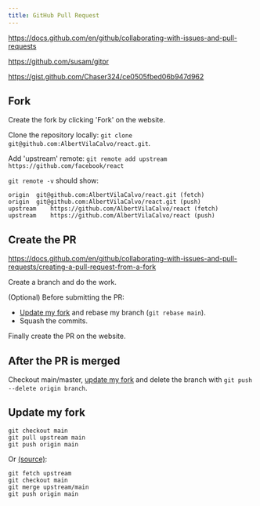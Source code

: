```yaml
---
title: GitHub Pull Request
---
```


https://docs.github.com/en/github/collaborating-with-issues-and-pull-requests

https://github.com/susam/gitpr

https://gist.github.com/Chaser324/ce0505fbed06b947d962


## Fork

Create the fork by clicking 'Fork' on the website.

Clone the repository locally: `git clone git@github.com:AlbertVilaCalvo/react.git`.

Add 'upstream' remote: `git remote add upstream https://github.com/facebook/react`

`git remote -v` should show:

```
origin	git@github.com:AlbertVilaCalvo/react.git (fetch)
origin	git@github.com:AlbertVilaCalvo/react.git (push)
upstream	https://github.com/AlbertVilaCalvo/react (fetch)
upstream	https://github.com/AlbertVilaCalvo/react (push)
```


## Create the PR

https://docs.github.com/en/github/collaborating-with-issues-and-pull-requests/creating-a-pull-request-from-a-fork

Create a branch and do the work.

(Optional) Before submitting the PR:
- [Update my fork](#update-my-fork) and rebase my branch (`git rebase main`).
- Squash the commits.

Finally create the PR on the website.


## After the PR is merged

Checkout main/master, [update my fork](#update-my-fork) and delete the branch with `git push --delete origin branch`.


## Update my fork

```
git checkout main
git pull upstream main
git push origin main
```

Or [(source)](https://docs.github.com/en/github/collaborating-with-issues-and-pull-requests/syncing-a-fork):

```
git fetch upstream
git checkout main
git merge upstream/main
git push origin main
```
